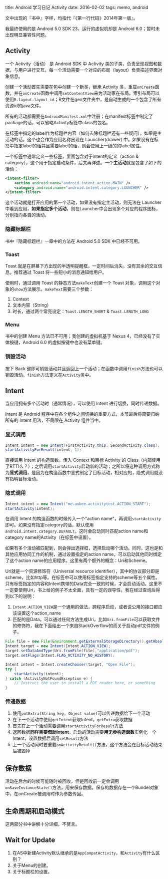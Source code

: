 title: Android 学习日记 Activity
date: 2016-02-02
tags: memo, android

文中出现的『书中』字样，均指代『《第一行代码》2014年第一版』。

我最终使用的是 Android 5.0 SDK 23，运行的虚拟机却是 Android 6.0；暂时未出现明显兼容性问题。

## Activity

一个 Activity（活动） 是 Android SDK 中 Activity 类的子类，负责呈现视图和数据，与用户进行交互。每一个活动需要一个对应的布局（layout）负责描述界面对象信息。

创建一个活动首先需要在包中创建一个新类，继承 Activity 类，重载`onCreate`函数，并在`onCreate`函数中调用`setContentView`来为活动家在布局。索引布局可以使用`R.layout.layout_id`；R文件在gen文件夹中，是自动生成的一个包含了所有资源id的java文件。

所有的活动都需要在`AndroidManifest.xml`中注册；在manifest标签中制定了package的话，可以省略Activity标签中class的包名。

在<activity>标签中指定的label作为标题栏内容（如何去除标题栏还有一些疑问），如果是主活动的话，这个也会作为应用名称出现在 Launcher(drawer) 中。如果没有在<activity>标签中指定label的话并且需要label的话，则会使用上一级的<application>的label属性。

一个<activity>标签中通常定义一些<intent-filter>标签，里面包含对于intent的定义（action & category），这个用于指定启动条件，后文再详述。一个**主活动**就是包含了如下<intent-filter>的活动：

```xml
<intent-filter>
    <action android:name="android.intent.action.MAIN" />
    <category android:name="android.intent.category.LAUNCHER" />
</intent-filter>
```

这个活动就是打开应用的第一个活动，如果没有指定主活动，则无法在 Launcher 中看到应用，**如果指定多个活动**，则在Launcher中会出现多个对应的程序图标，分别指向各自的活动。

### 隐藏标题栏

书中『隐藏标题栏』一章中的方法在 Android 5.0 SDK 中已经不可用。

### Toast

Toast 就是在屏幕下方出现的半透明提醒框，一定时间后消失，没有其余的交互信息。推荐通过 Toast 将一些短小的消息通知给用户。

使用时，通过调用 Toast 的静态方法`makeText`创建一个 Toast 对象，调用这个对象的`show`方法展示。`makeText`需要三个参数：

1. Context
2. 文本内容（String）
3. 时长，通过两个常亮设定：`Toast.LENGTH_SHORT` & `Toast.LENGTH_LONG`

### Menu

书中的创建 Menu 方法已不可用；我创建的虚拟机基于 Nexus 4，已经没有了实体按键，Android 6.0 的虚拟按键中也没有菜单键。

### 销毁活动

按下 Back 键即可销毁活动并且返回上一个活动；在函数中调用`finish`方法也可以销毁活动。`finish`方法定义在`Activity`类中。

## Intent

当应用拥有多个活动时（通常情况），可以使用 Intent 进行切换，同时传递数据。

Intent 是 Android 程序中在各个组件之间切换的重要方式，本节最后将简要归纳所有的 Intent 用法，不局限在 Activity 组件当中。

### 显式调用

```java
Intent intent = new Intent(FirstActivity.this, SecondActivity.class);
startActivityForResult(intent, 1);
```

直接调用 Intent 的构造函数，传入 Context 和目标 Activity 的 Class（内部使用了RTTI么？）；之后调用`startActivity`启动新的活动；之所以将这种调用方式称为**显式调用**，是因为在构造函数中显式制定了目标活动，相对应的，隐式调用就没有指明目标活动。

### 隐式调用

```java
Intent intent = new Intent("me.aubee.activitytest.ACTION_START");
startActivity(intent);
```

在调用 Intent 的构造函数的时候传入一个"action name"，再调用`startActivity`即可。如果没有指定category的话，默认使用`android.intent.category.DEFAULT`。这时会启动同时匹配action name和category name的Activity（在<intent-filter>标签中设置）。

如果有多个活动被匹配到，则会弹出选择框，选择启动哪个活动。同时，这也是和其他应用协同工作的机制，通过设置指定的action name，可以启动其他同时绑定了这个action name的应用程序。这里有两个额外的概念：Uri和Scheme。

Uri就是一个资源修饰符（Universal resource identifier），其中的协议部分即是scheme，比如http等。在<indent-filter>标签中可以使用<data>标签指定支持的scheme等五个属性。只有<data>标签指定的内容和Intent携带的Data完全一致的时候，才会启动活动。这里不一定要使用Uri，书上给的例子不太全面，具有一定的误导性，我在经过查询后得到以下的说明：

1. `Intent.ACTION_VIEW`是一个通用的做法，跨程序启动，或者说公用的接口都应该设置这个action_name
2. 匹配的是Data，可以通过任何方法生成Uri，比如`Uri.fromFile`可以获取文件的修饰符，我在下面给出一个来自StackOverflow的而关于启动pdf文件的例子。

```java
File file = new File(Environment.getExternalStorageDirectory().getAbsolutePath() +"/"+ filename);
Intent target = new Intent(Intent.ACTION_VIEW);
target.setDataAndType(Uri.fromFile(file),"application/pdf");
target.setFlags(Intent.FLAG_ACTIVITY_NO_HISTORY);

Intent intent = Intent.createChooser(target, "Open File");
try {
    startActivity(intent);
} catch (ActivityNotFoundException e) {
    // Instruct the user to install a PDF reader here, or something
}   
```

### 传递数据

1. 使用`putExtra(String key, Object value)`可以传递数据给下一个活动
2. 在下一个活动中使用`getIntent`获取Intent，`getExtra`获取数据
4. 首先在上一个活动需要调用`startActivityForResult`方法
5. 返回数据**同样需要借助Intent**，启动的活动需要**用无参构造函数**实例化一个Intent，设置数据后调用`setResult`方法
6. 上一个活动同时要重载`onActivityResult()`方法，这个方法会在目标活动结束后被毁掉

## 保存数据

活动在后台的时候可能随时被回收，但是回收前一定会调用`onSaveInstanceState()`方法，用来保存数据。保存的数据存在一个Bundel对象中，在onCreate被调用时作为参数传回。

## 生命周期和启动模式

这两部分书中讲解十分详细，不赘言。

## Wait for Update

1. 在AS中新建Activity默认继承的是`AppCompatActivity`，和`Activity`有什么区别？
2. 关于Menu的创建。
3. 关于标题栏的设置。